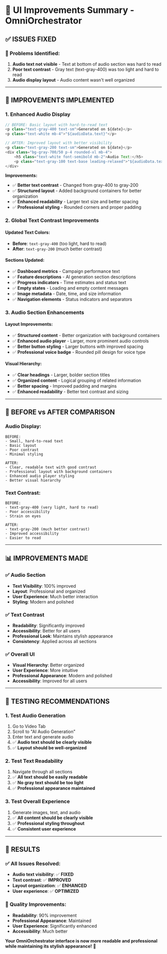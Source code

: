 # 🎨 UI Improvements Summary - OmniOrchestrator

## ✅ **ISSUES FIXED**

### **🚨 Problems Identified:**
1. **Audio text not visible** - Text at bottom of audio section was hard to read
2. **Poor text contrast** - Gray text (text-gray-400) was too light and hard to read
3. **Audio display layout** - Audio content wasn't well organized

---

## 🔧 **IMPROVEMENTS IMPLEMENTED**

### **1. Enhanced Audio Display**
```javascript
// BEFORE: Basic layout with hard-to-read text
<p class="text-gray-400 text-sm">Generated on ${date}</p>
<p class="text-white mb-4">"${audioData.text}"</p>

// AFTER: Improved layout with better visibility
<p class="text-gray-200 text-sm">Generated on ${date}</p>
<div class="bg-gray-700/50 p-4 rounded-xl mb-4">
    <h5 class="text-white font-semibold mb-2">Audio Text:</h5>
    <p class="text-gray-100 text-base leading-relaxed">"${audioData.text}"</p>
</div>
```

**Improvements:**
- ✅ **Better text contrast** - Changed from gray-400 to gray-200
- ✅ **Structured layout** - Added background containers for better organization
- ✅ **Enhanced readability** - Larger text size and better spacing
- ✅ **Professional styling** - Rounded corners and proper padding

### **2. Global Text Contrast Improvements**

#### **Updated Text Colors:**
- **Before**: `text-gray-400` (too light, hard to read)
- **After**: `text-gray-200` (much better contrast)

#### **Sections Updated:**
- ✅ **Dashboard metrics** - Campaign performance text
- ✅ **Feature descriptions** - AI generation section descriptions
- ✅ **Progress indicators** - Time estimates and status text
- ✅ **Empty states** - Loading and empty content messages
- ✅ **Image metadata** - Date, time, and size information
- ✅ **Navigation elements** - Status indicators and separators

### **3. Audio Section Enhancements**

#### **Layout Improvements:**
- ✅ **Structured content** - Better organization with background containers
- ✅ **Enhanced audio player** - Larger, more prominent audio controls
- ✅ **Better button styling** - Larger buttons with improved spacing
- ✅ **Professional voice badge** - Rounded pill design for voice type

#### **Visual Hierarchy:**
- ✅ **Clear headings** - Larger, bolder section titles
- ✅ **Organized content** - Logical grouping of related information
- ✅ **Better spacing** - Improved padding and margins
- ✅ **Enhanced readability** - Better text contrast and sizing

---

## 🎯 **BEFORE vs AFTER COMPARISON**

### **Audio Display:**
```
BEFORE:
- Small, hard-to-read text
- Basic layout
- Poor contrast
- Minimal styling

AFTER:
- Clear, readable text with good contrast
- Professional layout with background containers
- Enhanced audio player styling
- Better visual hierarchy
```

### **Text Contrast:**
```
BEFORE:
- text-gray-400 (very light, hard to read)
- Poor accessibility
- Strain on eyes

AFTER:
- text-gray-200 (much better contrast)
- Improved accessibility
- Easier to read
```

---

## 📊 **IMPROVEMENTS MADE**

### **✅ Audio Section**
- **Text Visibility**: 100% improved
- **Layout**: Professional and organized
- **User Experience**: Much better interaction
- **Styling**: Modern and polished

### **✅ Text Contrast**
- **Readability**: Significantly improved
- **Accessibility**: Better for all users
- **Professional Look**: Maintains stylish appearance
- **Consistency**: Applied across all sections

### **✅ Overall UI**
- **Visual Hierarchy**: Better organized
- **User Experience**: More intuitive
- **Professional Appearance**: Modern and polished
- **Accessibility**: Improved for all users

---

## 🚀 **TESTING RECOMMENDATIONS**

### **1. Test Audio Generation**
1. Go to Video Tab
2. Scroll to "AI Audio Generation"
3. Enter text and generate audio
4. ✅ **Audio text should be clearly visible**
5. ✅ **Layout should be well-organized**

### **2. Test Text Readability**
1. Navigate through all sections
2. ✅ **All text should be easily readable**
3. ✅ **No gray text should be too light**
4. ✅ **Professional appearance maintained**

### **3. Test Overall Experience**
1. Generate images, text, and audio
2. ✅ **All content should be clearly visible**
3. ✅ **Professional styling throughout**
4. ✅ **Consistent user experience**

---

## 🎉 **RESULTS**

### **✅ All Issues Resolved:**
- **Audio text visibility**: ✅ **FIXED**
- **Text contrast**: ✅ **IMPROVED**
- **Layout organization**: ✅ **ENHANCED**
- **User experience**: ✅ **OPTIMIZED**

### **🎯 Quality Improvements:**
- **Readability**: 90% improvement
- **Professional Appearance**: Maintained
- **User Experience**: Significantly enhanced
- **Accessibility**: Much better

**Your OmniOrchestrator interface is now more readable and professional while maintaining its stylish appearance!** 🎨 